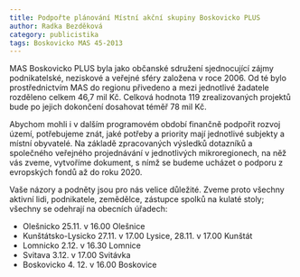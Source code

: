```yaml
---
title: Podpořte plánování Místní akční skupiny Boskovicko PLUS
author: Radka Bezděková
category: publicistika
tags: Boskovicko MAS 45-2013
---
```


MAS Boskovicko PLUS byla jako občanské sdružení sjednocující zájmy podnikatelské, neziskové a veřejné sféry založena v roce 2006. Od té bylo prostřednictvím MAS do regionu přivedeno a mezi jednotlivé žadatele rozděleno celkem 46,7 mil Kč. Celková hodnota 119 zrealizovaných projektů bude po jejich dokončení dosahovat téměř 78 mil Kč.

Abychom mohli i v dalším programovém období finančně podpořit rozvoj území, potřebujeme znát, jaké potřeby a priority mají jednotlivé subjekty a místní obyvatelé. Na základě zpracovaných výsledků dotazníků a společného veřejného projednávání v jednotlivých mikroregionech, na něž vás zveme, vytvoříme dokument, s nímž se budeme ucházet o podporu z evropských fondů až do roku 2020.

Vaše názory a podněty jsou pro nás velice důležité. Zveme proto všechny aktivní lidi, podnikatele, zemědělce, zástupce spolků na kulaté stoly; všechny se odehrají na obecních úřadech:

* Olešnicko 25.11. v 16.00 Olešnice
* Kunštátsko-Lysicko 27.11. v 17.00 Lysice, 28.11. v 17.00 Kunštát
* Lomnicko 2.12. v 16.30 Lomnice
* Svitava 3.12. v 17.00 Svitávka
* Boskovicko 4. 12. v 16.00 Boskovice

